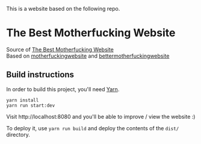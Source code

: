 This is a website based on the following repo.

# The Best Motherfucking Website

Source of [The Best Motherfucking Website](https://thebestmotherfucking.website)  
Based on [motherfuckingwebsite](http://motherfuckingwebsite.com/) and [bettermotherfuckingwebsite](http://bettermotherfuckingwebsite.com/)


## Build instructions
In order to build this project, you'll need [Yarn](https://yarnpkg.com/).

```
yarn install
yarn run start:dev
```

Visit http://localhost:8080 and you'll be able to improve / view the website :)

To deploy it, use `yarn run build` and deploy the contents of the `dist/` directory.

